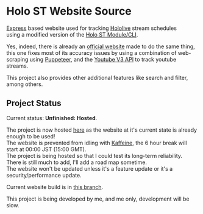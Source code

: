 # Holo ST Website Source

[Express](https://www.expressjs.com) based website used for tracking [Hololive](https://www.hololive.tv) stream schedules  
using a modified version of the [Holo ST Module/CLI](https://www.github.com/repledev/holo_st).

Yes, indeed, there is already an [official website](www.schedule.hololive.tv) made to do the same thing, this one fixes most of its accuracy issues by using a combination of web-scraping using [Puppeteer](https://github.com/puppeteer/puppeteer), and the [Youtube V3 API](https://developers.google.com/youtube/v3) to track youtube streams.

This project also provides other additional features like search and filter, among others.

## Project Status

Current status: **Unfinished: Hosted**.

The project is now hosted [here](https://holo-st-dev.herokuapp.com) as the website at it's current state is already enough to be used!  
The website is prevented from idling with [Kaffeine](https://kaffeine.herokuapp.com), the 6 hour break will start at 00:00 JST (15:00 GMT).  
The project is being hosted so that I could test its long-term reliability.  
There is still much to add, I'll add a road map sometime.  
The website won't be updated unless it's a feature update or it's a security/performance update.

Current website build is in [this branch](https://github.com/RepleDEV/holo_st_web/tree/prod-deploy).

This project is being developed by me, and me only, development will be slow.
